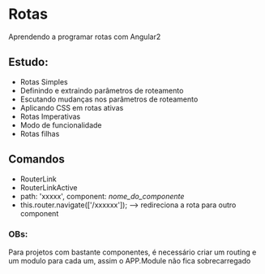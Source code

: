 # Rotas

Aprendendo a programar rotas com Angular2

## Estudo:

- Rotas Simples
- Definindo e extraindo parâmetros de roteamento
- Escutando mudanças nos parâmetros de roteamento
- Aplicando CSS em rotas ativas
- Rotas Imperativas
- Modo de funcionalidade
- Rotas filhas 


## Comandos

- RouterLink
- RouterLinkActive
- path: 'xxxxx', component: _nome_do_componente_
- this.router.navigate(['/xxxxxx']); --> redireciona a rota para outro component


### OBs:
Para projetos com bastante componentes, é necessário criar um routing e um modulo para cada um, assim o APP.Module não fica sobrecarregado 